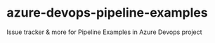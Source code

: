 # azure-devops-pipeline-examples
Issue tracker &amp; more for Pipeline Examples in Azure Devops project
